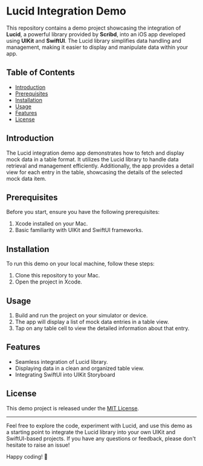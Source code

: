 # Lucid Integration Demo

This repository contains a demo project showcasing the integration of **Lucid**, a powerful library provided by **Scribd**, into an iOS app developed using **UIKit** and **SwiftUI**. The Lucid library simplifies data handling and management, making it easier to display and manipulate data within your app.

## Table of Contents

- [Introduction](#introduction)
- [Prerequisites](#prerequisites)
- [Installation](#installation)
- [Usage](#usage)
- [Features](#features)
- [License](#license)

## Introduction

The Lucid integration demo app demonstrates how to fetch and display mock data in a table format. It utilizes the Lucid library to handle data retrieval and management efficiently. Additionally, the app provides a detail view for each entry in the table, showcasing the details of the selected mock data item.

## Prerequisites

Before you start, ensure you have the following prerequisites:

1. Xcode installed on your Mac.
2. Basic familiarity with UIKit and SwiftUI frameworks.

## Installation

To run this demo on your local machine, follow these steps:

1. Clone this repository to your Mac.
2. Open the project in Xcode.

## Usage

1. Build and run the project on your simulator or device.
2. The app will display a list of mock data entries in a table view.
3. Tap on any table cell to view the detailed information about that entry.

## Features

- Seamless integration of Lucid library.
- Displaying data in a clean and organized table view.
- Integrating SwiftUI into UIKit Storyboard


## License

This demo project is released under the [MIT License](https://opensource.org/licenses/MIT).

---

Feel free to explore the code, experiment with Lucid, and use this demo as a starting point to integrate the Lucid library into your own UIKit and SwiftUI-based projects. If you have any questions or feedback, please don't hesitate to raise an issue!

Happy coding! 🚀

